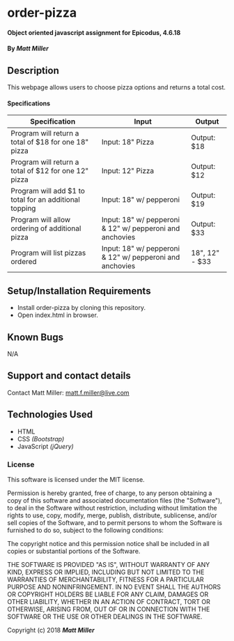 # order-pizza

#### Object oriented javascript assignment for Epicodus, 4.6.18

#### By _**Matt Miller**_

## Description

This webpage allows users to choose pizza options and returns a total cost.

#### Specifications

| Specification | Input | Output |
| --- | --- | --- |
| Program will return a total of $18 for one 18" pizza | Input: 18" Pizza | Output: $18 |
| Program will return a total of $12 for one 12" pizza | Input: 12" Pizza | Output: $12 |
| Program will add $1 to total for an additional topping | Input: 18" w/ pepperoni | Output: $19 |
| Program will allow ordering of additional pizza | Input: 18" w/ pepperoni & 12" w/ pepperoni and anchovies | Output: $33 |
| Program will list pizzas ordered| Input: 18" w/ pepperoni & 12" w/ pepperoni and anchovies | 18", 12" - $33|

## Setup/Installation Requirements

* Install order-pizza by cloning this repository.
* Open index.html in browser.


## Known Bugs

N/A

## Support and contact details

Contact Matt Miller: matt.f.miller@live.com

## Technologies Used

* HTML
* CSS _(Bootstrap)_
* JavaScript _(jQuery)_

### License

This software is licensed under the MIT license.

Permission is hereby granted, free of charge, to any person obtaining a copy of this software and associated documentation files (the "Software"), to deal in the Software without restriction, including without limitation the rights to use, copy, modify, merge, publish, distribute, sublicense, and/or sell copies of the Software, and to permit persons to whom the Software is furnished to do so, subject to the following conditions:

The copyright notice and this permission notice shall be included in all copies or substantial portions of the Software.

THE SOFTWARE IS PROVIDED "AS IS", WITHOUT WARRANTY OF ANY KIND, EXPRESS OR IMPLIED, INCLUDING BUT NOT LIMITED TO THE WARRANTIES OF MERCHANTABILITY, FITNESS FOR A PARTICULAR PURPOSE AND NONINFRINGEMENT. IN NO EVENT SHALL THE AUTHORS OR COPYRIGHT HOLDERS BE LIABLE FOR ANY CLAIM, DAMAGES OR OTHER LIABILITY, WHETHER IN AN ACTION OF CONTRACT, TORT OR OTHERWISE, ARISING FROM, OUT OF OR IN CONNECTION WITH THE SOFTWARE OR THE USE OR OTHER DEALINGS IN THE SOFTWARE.

Copyright (c) 2018 **_Matt Miller_**
